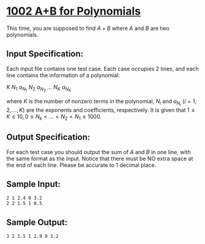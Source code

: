 # [1002 A+B for Polynomials](https://pintia.cn/problem-sets/994805342720868352/problems/994805526272000000)

This time, you are supposed to find $A+B$ where $A$ and $B$ are two polynomials.

## Input Specification:

Each input file contains one test case. Each case occupies 2 lines, and each line contains the information of a polynomial:

$K$  $N_1$  $a_{N_1}$  $N_2$  $a_{N_2}$  ...  $N_K$  $a_{N_K}$

where $K$ is the number of nonzero terms in the polynomial, $N_i$ and $a_{N_i}$ ($i=1,2,...,K$) are the exponents and coefficients, respectively. It is given that $1 \leq K \leq 10, 0 \leq N_k < ... < N_2 < N_1 \leq 1000$.

## Output Specification:

For each test case you should output the sum of $A$ and $B$ in one line, with the same format as the input. Notice that there must be NO extra space at the end of each line. Please be accurate to 1 decimal place.

## Sample Input:

```
2 1 2.4 0 3.2
2 2 1.5 1 0.5
```

## Sample Output:

```
3 2 1.5 1 2.9 0 3.2
```


